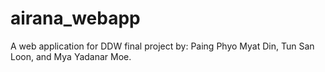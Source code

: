 # airana_webapp
A web application for DDW final project by: Paing Phyo Myat Din, Tun San Loon, and Mya Yadanar Moe.

